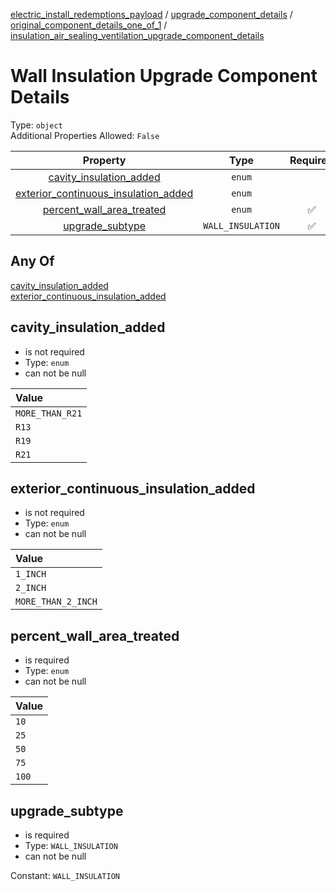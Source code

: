 


  
[electric_install_redemptions_payload](electric_install_redemptions_payload.md) / [upgrade_component_details](upgrade_component_details.md) / [original_component_details_one_of_1](original_component_details_one_of_1.md) / [insulation_air_sealing_ventilation_upgrade_component_details](insulation_air_sealing_ventilation_upgrade_component_details.md)
# Wall Insulation Upgrade Component Details
  
Type: `object`  
Additional Properties Allowed: `False`  
  

|Property|Type|Required|Format|Title|
| :---: | :---: | :---: | :---: | :---: |
|[cavity_insulation_added](#cavity_insulation_added)|`enum`||||
|[exterior_continuous_insulation_added](#exterior_continuous_insulation_added)|`enum`||||
|[percent_wall_area_treated](#percent_wall_area_treated)|`enum`|:white_check_mark:|||
|[upgrade_subtype](#upgrade_subtype)|`WALL_INSULATION`|:white_check_mark:|||

## Any Of
  
  
[cavity_insulation_added](#cavity_insulation_added)  
[exterior_continuous_insulation_added](#exterior_continuous_insulation_added)
## cavity_insulation_added
  
  
  

- is not required
- Type: `enum`
- can not be null
  

|Value|
| :--- |
|`MORE_THAN_R21`|
|`R13`|
|`R19`|
|`R21`|

## exterior_continuous_insulation_added
  
  
  

- is not required
- Type: `enum`
- can not be null
  

|Value|
| :--- |
|`1_INCH`|
|`2_INCH`|
|`MORE_THAN_2_INCH`|

## percent_wall_area_treated
  
  
  

- is required
- Type: `enum`
- can not be null
  

|Value|
| :--- |
|`10`|
|`25`|
|`50`|
|`75`|
|`100`|

## upgrade_subtype
  
  
  

- is required
- Type: `WALL_INSULATION`
- can not be null
  
Constant: `WALL_INSULATION`